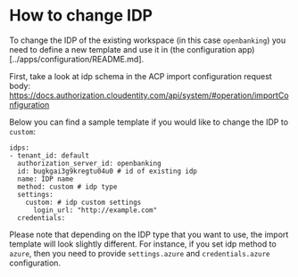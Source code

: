 # How to change IDP

To change the IDP of the existing workspace (in this case `openbanking`) you need to define a new template and use it in (the configuration app)[../apps/configuration/README.md].

First, take a look at idp schema in the ACP import configuration request body: https://docs.authorization.cloudentity.com/api/system/#operation/importConfiguration

Below you can find a sample template if you would like to change the IDP to `custom`:

```
idps:
- tenant_id: default
  authorization_server_id: openbanking
  id: bugkgai3g9kregtu04u0 # id of existing idp
  name: IDP name
  method: custom # idp type
  settings:
    custom: # idp custom settings
      login_url: "http://example.com"
  credentials:
```

Please note that depending on the IDP type that you want to use, the import template will look slightly different.
For instance, if you set idp method to `azure`, then you need to provide `settings.azure` and `credentials.azure` configuration.
